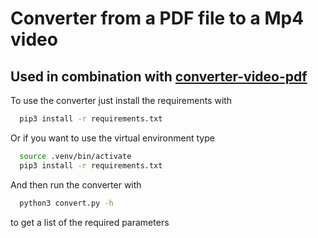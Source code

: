 # Converter from a PDF file to a Mp4 video

## Used in combination with [converter-video-pdf](https://github.com/ecstt/converter-video-pdf)

To use the converter just install the requirements with
```bash
  pip3 install -r requirements.txt
```
Or if you want to use the virtual environment type
```bash
  source .venv/bin/activate
  pip3 install -r requirements.txt
```

And then run the converter with
```bash
  python3 convert.py -h
```
to get a list of the required parameters
